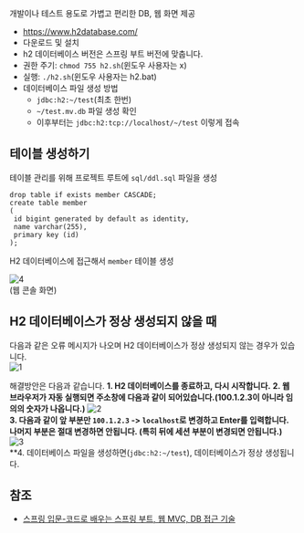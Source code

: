 개발이나 테스트 용도로 가볍고 편리한 DB, 웹 화면 제공
* https://www.h2database.com/
* 다운로드 및 설치
* h2 데이터베이스 버전은 스프링 부트 버전에 맞춥니다.
* 권한 주기: ```chmod 755 h2.sh```(윈도우 사용자는 x)
* 실행: ```./h2.sh```(윈도우 사용자는 h2.bat)
* 데이터베이스 파일 생성 방법
  * ```jdbc:h2:~/test```(최초 한번)
  * ```~/test.mv.db``` 파일 생성 확인
  * 이후부터는 ```jdbc:h2:tcp://localhost/~/test``` 이렇게 접속

## 테이블 생성하기
테이블 관리를 위해 프로젝트 루트에 ```sql/ddl.sql``` 파일을 생성
```
drop table if exists member CASCADE;
create table member
(
 id bigint generated by default as identity,
 name varchar(255),
 primary key (id)
);
```

H2 데이터베이스에 접근해서 ```member``` 테이블 생성

![4]()   
(웹 콘솔 화면)

## H2 데이터베이스가 정상 생성되지 않을 때
다음과 같은 오류 메시지가 나오며 H2 데이터베이스가 정상 생성되지 않는 경우가 있습니다.   
![1]()   

해결방안은 다음과 같습니다.
**1. H2 데이터베이스를 종료하고, 다시 시작합니다.**
**2. 웹 브라우저가 자동 실행되면 주소창에 다음과 같이 되어있습니다.(100.1.2.3이 아니라 임의의 숫자가 나옵니다.)**
![2]()   
**3. 다음과 같이 앞 부분만 ```100.1.2.3``` -> ```localhost```로 변경하고 Enter를 입력합니다. 나머지 부분은 절대 변경하면 안됩니다. (특히 뒤에 세션 부분이 변경되면 안됩니다.)**
![3]()   
**4. 데이터베이스 파일을 생성하면(```jdbc:h2:~/test```), 데이터베이스가 정상 생성됩니다.

## 참조
* [스프링 입문-코드로 배우는 스프링 부트, 웹 MVC, DB 접근 기술](https://www.inflearn.com/course/%EC%8A%A4%ED%94%84%EB%A7%81-%EC%9E%85%EB%AC%B8-%EC%8A%A4%ED%94%84%EB%A7%81%EB%B6%80%ED%8A%B8/dashboard)